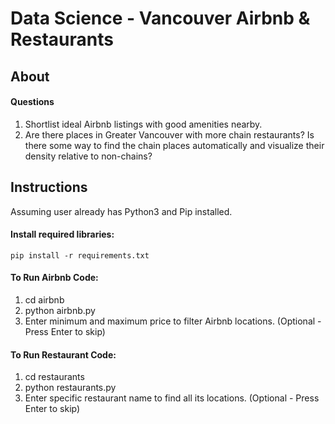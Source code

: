 # Data Science - Vancouver Airbnb & Restaurants

## About

#### Questions
1. Shortlist ideal Airbnb listings with good amenities nearby.
2. Are there places in Greater Vancouver with more chain restaurants? Is there some way to find the chain places automatically and visualize their density relative to non-chains?

## Instructions
Assuming user already has Python3 and Pip installed.

#### Install required libraries:
```pip install -r requirements.txt```

#### To Run Airbnb Code:
1. cd airbnb
2. python airbnb.py
3. Enter minimum and maximum price to filter Airbnb locations. (Optional - Press Enter to skip)

#### To Run Restaurant Code:
1. cd restaurants
2. python restaurants.py
3. Enter specific restaurant name to find all its locations. (Optional - Press Enter to skip)